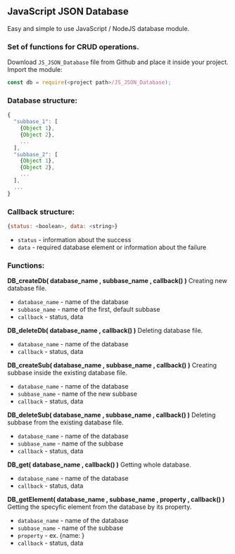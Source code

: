 ## JavaScript JSON Database
Easy and simple to use JavaScript / NodeJS database module.
### Set of functions for CRUD operations.

Download `JS_JSON_Database` file from Github and place it inside your project.
Import the module:

```js
const db = require(<project path>/JS_JSON_Database);
```

### Database structure:

```js
{
  "subbase_1": [
    {Object 1},
    {Object 2},
    ...
  ],
  "subbase_2": [
    {Object 1},
    {Object 2},
    ...
  ],
  ...
}
```

### Callback structure:

```js
{status: <boolean>, data: <string>}
```
- `status` - information about the success
- `data` - required database element or information about the failure

### Functions:

**DB_createDb( database_name ,  subbase_name , callback() )**
Creating new database file.
- `database_name` - name of the database
- `subbase_name` - name of the first, default subbase
- `callback` - status, data

**DB_deleteDb( database_name , callback() )**
Deleting database file.
- `database_name` - name of the database
- `callback` - status, data

**DB_createSub( database_name ,  subbase_name , callback() )**
Creating subbase inside the existing database file.
- `database_name` - name of the database
- `subbase_name` - name of the new subbase
- `callback` - status, data

**DB_deleteSub( database_name ,  subbase_name , callback() )**
Deleting subbase from the existing database file.
- `database_name` - name of the database
- `subbase_name` - name of the subbase
- `callback` - status, data

**DB_get( database_name , callback() )**
Getting whole database.
- `database_name` - name of the database
- `callback` - status, data

**DB_getElement( database_name ,  subbase_name , property , callback() )**
Getting the specyfic element from the database by its property.
- `database_name` - name of the database
- `subbase_name` - name of the subbase
- `property` - ex. {name: <name>}
- `callback` - status, data
